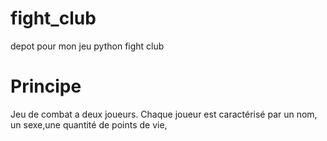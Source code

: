 # fight_club
depot pour mon jeu python fight club
# Principe 
Jeu de combat a deux joueurs. Chaque joueur est caractérisé par un nom, un sexe,une quantité de points de vie,